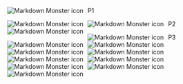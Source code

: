 
P1
<img src="imagenes_readme/iteracion1_imagen3_pruebas.png"
     alt="Markdown Monster icon"
     style="float: left; margin-right: 10px;" />

<img src="imagenes_readme/iteracion1_imagen4_pruebas.png"
     alt="Markdown Monster icon"
     style="float: left; margin-right: 10px;" />

<img src="imagenes_readme/iteracion1_imagen5_pruebas.png"
     alt="Markdown Monster icon"
     style="float: left; margin-right: 10px;" />


P2
<img src="imagenes_readme/iteracion2_imagen1_pruebas.png"
     alt="Markdown Monster icon"
     style="float: left; margin-right: 10px;" />

<img src="imagenes_readme/iteracion2_imagen2_pruebas.png"
     alt="Markdown Monster icon"
     style="float: left; margin-right: 10px;" />

<img src="imagenes_readme/anexo_iteracion2_pruebas1.png"
     alt="Markdown Monster icon"
     style="float: left; margin-right: 10px;" />

<img src="imagenes_readme/anexo_iteracion2_pruebas2.png"
     alt="Markdown Monster icon"
     style="float: left; margin-right: 10px;" />

<img src="imagenes_readme/anexo_iteracion2_pruebas3.png"
     alt="Markdown Monster icon"
     style="float: left; margin-right: 10px;" />

<img src="imagenes_readme/anexo_iteracion2_pruebas4.png"
     alt="Markdown Monster icon"
     style="float: left; margin-right: 10px;" />

<img src="imagenes_readme/anexo_iteracion2_pruebas5.png"
     alt="Markdown Monster icon"
     style="float: left; margin-right: 10px;" />


P3
<img src="imagenes_readme/iteracion3_imagen7_pruebas.png"
     alt="Markdown Monster icon"
     style="float: left; margin-right: 10px;" />

<img src="imagenes_readme/iteracion3_imagen8_pruebas.png"
     alt="Markdown Monster icon"
     style="float: left; margin-right: 10px;" />

<img src="imagenes_readme/iteracion3_imagen9_pruebas.png"
     alt="Markdown Monster icon"
     style="float: left; margin-right: 10px;" />

<img src="imagenes_readme/iteracion3_imagen10_pruebas.png"
     alt="Markdown Monster icon"
     style="float: left; margin-right: 10px;" />